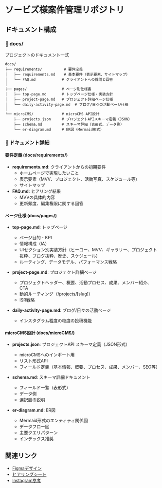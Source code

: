 # ソービズ様案件管理リポジトリ

## ドキュメント構成

### 📁 docs/
プロジェクトのドキュメント一式

```
docs/
├── requirements/          # 要件定義
│   ├── requirements.md    # 基本要件（表示要素、サイトマップ）
│   └── FAQ.md            # クライアントへの質問と回答
│
├── pages/                # ページ別仕様書
│   ├── top-page.md       # トップページ仕様・実装方針
│   ├── project-page.md   # プロジェクト詳細ページ仕様
│   └── daily-activity-page.md  # ブログ/日々の活動ページ仕様
│
└── microCMS/             # microCMS API設計
    ├── projects.json     # プロジェクトAPIスキーマ定義（JSON）
    ├── schema.md         # スキーマ詳細（表形式、データ例）
    └── er-diagram.md     # ER図（Mermaid形式）
```

### 📄 ドキュメント詳細

#### 要件定義 (docs/requirements/)
- **requirements.md**: クライアントからの初期要件
  - ホームページで実現したいこと
  - 表示要素（MVV、プロジェクト、活動写真、スケジュール等）
  - サイトマップ
- **FAQ.md**: ヒアリング結果
  - MVVの具体的内容
  - 更新頻度、編集権限に関する回答

#### ページ仕様 (docs/pages/)
- **top-page.md**: トップページ
  - ページ目的・KPI
  - 情報構成（IA）
  - UIセクション別実装方針（ヒーロー、MVV、ギャラリー、プロジェクト抜粋、ブログ抜粋、歴史、スケジュール）
  - ルーティング、データモデル、パフォーマンス戦略

- **project-page.md**: プロジェクト詳細ページ
  - プロジェクトヘッダー、概要、活動プロセス、成果、メンバー紹介、CTA
  - 動的ルーティング（/projects/[slug]）
  - ISR戦略

- **daily-activity-page.md**: ブログ/日々の活動ページ
  - インスタグラム程度の粒度の投稿機能

#### microCMS設計 (docs/microCMS/)
- **projects.json**: プロジェクトAPI スキーマ定義（JSON形式）
  - microCMSへのインポート用
  - リスト形式API
  - フィールド定義（基本情報、概要、プロセス、成果、メンバー、SEO等）

- **schema.md**: スキーマ詳細ドキュメント
  - フィールド一覧（表形式）
  - データ例
  - 選択肢の説明

- **er-diagram.md**: ER図
  - Mermaid形式のエンティティ関係図
  - データフロー図
  - 主要クエリパターン
  - インデックス推奨

## 関連リンク
- [Figmaデザイン](https://www.figma.com/design/SueA7I2vCsatvIf0s7BgB7/%E7%84%A1%E9%A1%8C?node-id=1-2&m=dev)
- [ヒアリングシート](https://docs.google.com/spreadsheets/d/1kes_jsUjmCYzL3CurdJzY3uCJvnFgUDqtTZzpUGx7A8/edit?usp=sharing)
- [Instagram参考](https://www.instagram.com/wavoc_social_business_/?hl=ja)
